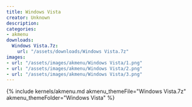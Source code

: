 ```yaml
---
title: Windows Vista
creator: Unknown
description: 
categories:
- akmenu
downloads:
  Windows Vista.7z:
    url: "/assets/downloads/Windows Vista.7z"
images:
- url: "/assets/images/akmenu/Windows Vista/1.png"
- url: "/assets/images/akmenu/Windows Vista/2.png"
- url: "/assets/images/akmenu/Windows Vista/3.png"
---
```


{% include kernels/akmenu.md akmenu_themeFile="Windows Vista.7z" akmenu_themeFolder="Windows Vista" %}
